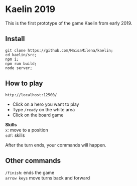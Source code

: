 # Kaelin 2019

This is the first prototype of the game Kaelin from early 2019.


## Install
```
git clone https://github.com/MaisaMilena/kaelin;
cd kaelin/src;
npm i;
npm run build;
node server;
```

## How to play
`http://localhost:12500/`

- Click on a hero you want to play
- Type `/ready` on the white area
- Click on the board game

**Skills**  
`x`: move to a position  
`sdf`: skills  

After the turn ends, your commands will happen.

## Other commands
`/finish`: ends the game  
`arrow keys` move turns back and forward